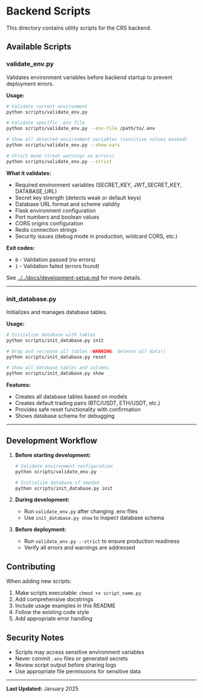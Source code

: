 # Backend Scripts

This directory contains utility scripts for the CRS backend.

## Available Scripts

### validate_env.py

Validates environment variables before backend startup to prevent deployment errors.

**Usage:**
```bash
# Validate current environment
python scripts/validate_env.py

# Validate specific .env file
python scripts/validate_env.py --env-file /path/to/.env

# Show all detected environment variables (sensitive values masked)
python scripts/validate_env.py --show-vars

# Strict mode (treat warnings as errors)
python scripts/validate_env.py --strict
```

**What it validates:**
- Required environment variables (SECRET_KEY, JWT_SECRET_KEY, DATABASE_URL)
- Secret key strength (detects weak or default keys)
- Database URL format and scheme validity
- Flask environment configuration
- Port numbers and boolean values
- CORS origins configuration
- Redis connection strings
- Security issues (debug mode in production, wildcard CORS, etc.)

**Exit codes:**
- `0` - Validation passed (no errors)
- `1` - Validation failed (errors found)

See [../../docs/development-setup.md](../../docs/development-setup.md#environment-variable-validation) for more details.

---

### init_database.py

Initializes and manages database tables.

**Usage:**
```bash
# Initialize database with tables
python scripts/init_database.py init

# Drop and recreate all tables (WARNING: deletes all data!)
python scripts/init_database.py reset

# Show all database tables and columns
python scripts/init_database.py show
```

**Features:**
- Creates all database tables based on models
- Creates default trading pairs (BTC/USDT, ETH/USDT, etc.)
- Provides safe reset functionality with confirmation
- Shows database schema for debugging

---

## Development Workflow

1. **Before starting development:**
   ```bash
   # Validate environment configuration
   python scripts/validate_env.py
   
   # Initialize database if needed
   python scripts/init_database.py init
   ```

2. **During development:**
   - Run `validate_env.py` after changing .env files
   - Use `init_database.py show` to inspect database schema
   
3. **Before deployment:**
   - Run `validate_env.py --strict` to ensure production readiness
   - Verify all errors and warnings are addressed

## Contributing

When adding new scripts:

1. Make scripts executable: `chmod +x script_name.py`
2. Add comprehensive docstrings
3. Include usage examples in this README
4. Follow the existing code style
5. Add appropriate error handling

## Security Notes

- Scripts may access sensitive environment variables
- Never commit `.env` files or generated secrets
- Review script output before sharing logs
- Use appropriate file permissions for sensitive data

---

**Last Updated:** January 2025
